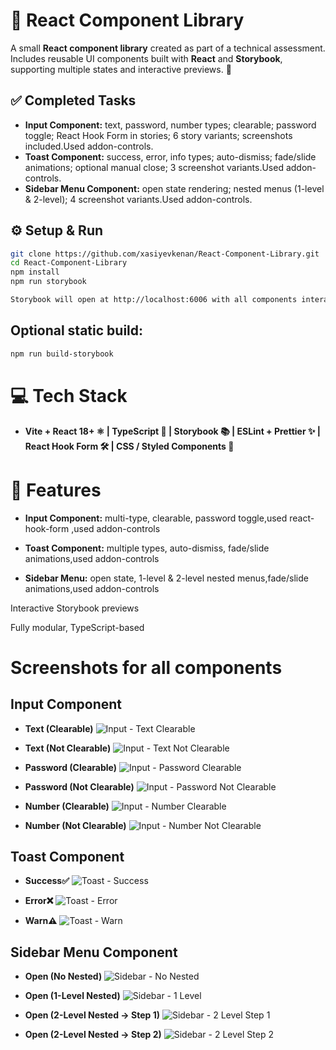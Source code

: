 # 🎨 React Component Library

A small **React component library** created as part of a technical assessment. Includes reusable UI components built with **React** and **Storybook**, supporting multiple states and interactive previews. 🧩

## ✅ Completed Tasks

- **Input Component:** text, password, number types; clearable; password toggle; React Hook Form in stories; 6 story variants; screenshots included.Used addon-controls.
- **Toast Component:** success, error, info types; auto-dismiss; fade/slide animations; optional manual close; 3 screenshot variants.Used addon-controls.
- **Sidebar Menu Component:** open state rendering; nested menus (1-level & 2-level); 4 screenshot variants.Used addon-controls.

## ⚙️ Setup & Run

```bash
git clone https://github.com/xasiyevkenan/React-Component-Library.git
cd React-Component-Library
npm install
npm run storybook

Storybook will open at http://localhost:6006 with all components interactive.
```

## Optional static build:

```bash
npm run build-storybook
```

# 💻 Tech Stack

- **Vite + React 18+ ⚛️ | TypeScript 📝 | Storybook 📚 | ESLint + Prettier ✨ | React Hook Form 🛠️ | CSS / Styled Components 🎨**

# 🔧 Features

- **Input Component:** multi-type, clearable, password toggle,used react-hook-form ,used addon-controls

- **Toast Component:** multiple types, auto-dismiss, fade/slide animations,used addon-controls

- **Sidebar Menu:** open state, 1-level & 2-level nested menus,fade/slide animations,used addon-controls

Interactive Storybook previews

Fully modular, TypeScript-based

# Screenshots for all components

## Input Component

- **Text (Clearable)**
  ![Input - Text Clearable](./src/assets/Task1.Part1.png)

- **Text (Not Clearable)**
  ![Input - Text Not Clearable](./src/assets/Task1.Part2.png)

- **Password (Clearable)**
  ![Input - Password Clearable](./src/assets/Task1.Part3.png)

- **Password (Not Clearable)**
  ![Input - Password Not Clearable](./src/assets/Task1.Part4.png)

- **Number (Clearable)**
  ![Input - Number Clearable](./src/assets/Task1.Part5.png)

- **Number (Not Clearable)**
  ![Input - Number Not Clearable](./src/assets/Task1.Part6.png)

## Toast Component

- **Success✅**
  ![Toast - Success](./src/assets/Task2.Part1.png)

- **Error❌**
  ![Toast - Error](./src/assets/Task2.Part2.png)

- **Warn⚠️**
  ![Toast - Warn](./src/assets/Task2.Part3.png)

## Sidebar Menu Component

- **Open (No Nested)**
  ![Sidebar - No Nested](./src/assets/Task3.Part1.png)

- **Open (1-Level Nested)**
  ![Sidebar - 1 Level](./src/assets/Task3.Part2.png)

- **Open (2-Level Nested → Step 1)**
  ![Sidebar - 2 Level Step 1](./src/assets/Task3.Part3.png)

- **Open (2-Level Nested → Step 2)**
  ![Sidebar - 2 Level Step 2](./src/assets/Task3.Part4.png)
